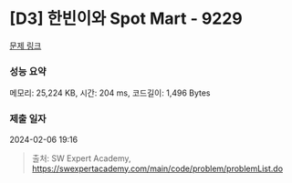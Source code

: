 # [D3] 한빈이와 Spot Mart - 9229 

[문제 링크](https://swexpertacademy.com/main/code/problem/problemDetail.do?contestProbId=AW8Wj7cqbY0DFAXN) 

### 성능 요약

메모리: 25,224 KB, 시간: 204 ms, 코드길이: 1,496 Bytes

### 제출 일자

2024-02-06 19:16



> 출처: SW Expert Academy, https://swexpertacademy.com/main/code/problem/problemList.do